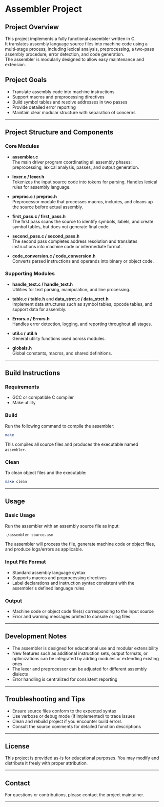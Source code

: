 # Assembler Project

## Project Overview

This project implements a fully functional assembler written in C.  
It translates assembly language source files into machine code using a multi-stage process, including lexical analysis, preprocessing, a two-pass assembly procedure, error detection, and code generation.  
The assembler is modularly designed to allow easy maintenance and extension.

## Project Goals

- Translate assembly code into machine instructions  
- Support macros and preprocessing directives  
- Build symbol tables and resolve addresses in two passes  
- Provide detailed error reporting  
- Maintain clear modular structure with separation of concerns  

---

## Project Structure and Components

### Core Modules

- **assembler.c**  
  The main driver program coordinating all assembly phases: preprocessing, lexical analysis, passes, and output generation.

- **lexer.c / lexer.h**  
  Tokenizes the input source code into tokens for parsing. Handles lexical rules for assembly language.

- **preproc.c / preproc.h**  
  Preprocessor module that processes macros, includes, and cleans up the source before actual assembly.

- **first_pass.c / first_pass.h**  
  The first pass scans the source to identify symbols, labels, and create symbol tables, but does not generate final code.

- **second_pass.c / second_pass.h**  
  The second pass completes address resolution and translates instructions into machine code or intermediate format.

- **code_conversion.c / code_conversion.h**  
  Converts parsed instructions and operands into binary or object code.

### Supporting Modules

- **handle_text.c / handle_text.h**  
  Utilities for text parsing, manipulation, and line processing.

- **table.c / table.h** and **data_strct.c / data_strct.h**  
  Implement data structures such as symbol tables, opcode tables, and support data for assembly.

- **Errors.c / Errors.h**  
  Handles error detection, logging, and reporting throughout all stages.

- **util.c / util.h**  
  General utility functions used across modules.

- **globals.h**  
  Global constants, macros, and shared definitions.

---

## Build Instructions

### Requirements

- GCC or compatible C compiler  
- Make utility  

### Build

Run the following command to compile the assembler:

```bash
make
```

This compiles all source files and produces the executable named `assembler`.

### Clean

To clean object files and the executable:

```bash
make clean
```

---

## Usage

### Basic Usage

Run the assembler with an assembly source file as input:

```bash
./assembler source.asm
```

The assembler will process the file, generate machine code or object files, and produce logs/errors as applicable.

### Input File Format

- Standard assembly language syntax  
- Supports macros and preprocessing directives  
- Label declarations and instruction syntax consistent with the assembler's defined language rules

### Output

- Machine code or object code file(s) corresponding to the input source  
- Error and warning messages printed to console or log files

---

## Development Notes

- The assembler is designed for educational use and modular extensibility  
- New features such as additional instruction sets, output formats, or optimizations can be integrated by adding modules or extending existing ones  
- The lexer and preprocessor can be adjusted for different assembly dialects  
- Error handling is centralized for consistent reporting

---

## Troubleshooting and Tips

- Ensure source files conform to the expected syntax  
- Use verbose or debug mode (if implemented) to trace issues  
- Clean and rebuild project if you encounter build errors  
- Consult the source comments for detailed function descriptions  

---

## License

This project is provided as-is for educational purposes. You may modify and distribute it freely with proper attribution.

---

## Contact

For questions or contributions, please contact the project maintainer.

---